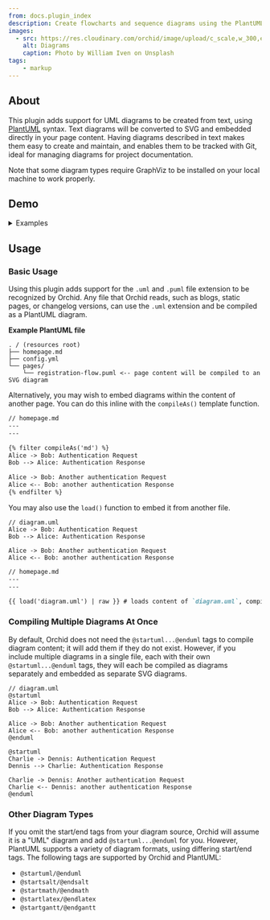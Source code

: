```yaml
---
from: docs.plugin_index
description: Create flowcharts and sequence diagrams using the PlantUML markup language.
images:
  - src: https://res.cloudinary.com/orchid/image/upload/c_scale,w_300,e_blur:150/v1524974867/plugins/diagrams.jpg
    alt: Diagrams
    caption: Photo by William Iven on Unsplash
tags:
    - markup
---
```


## About

This plugin adds support for UML diagrams to be created from text, using [PlantUML](http://plantuml.com) syntax. Text
diagrams will be converted to SVG and embedded directly in your page content. Having diagrams described in text makes 
them easy to create and maintain, and enables them to be tracked with Git, ideal for managing diagrams for 
project documentation.

Note that some diagram types require GraphViz to be installed on your local machine to work properly.

## Demo

<details>
<summary>Examples</summary>


{% filter compileAs('md') %}

The following examples are taken directly from the official [PlantUML docs](http://plantuml.com/)

### Sequence Diagram

[source](http://plantuml.com/sequence-diagram)

```text
Alice -> Bob: Authentication Request
Bob --> Alice: Authentication Response

Alice -> Bob: Another authentication Request
Alice <-- Bob: another authentication Response
```

{% filter compileAs('uml') %}
Alice -> Bob: Authentication Request
Bob --> Alice: Authentication Response

Alice -> Bob: Another authentication Request
Alice <-- Bob: another authentication Response
{% endfilter %}

### Class Description

[source](http://plantuml.com/class-diagram)

```text
class Dummy {
 -field1
 #field2
 ~method1()
 +method2()
}
```

{% filter compileAs('uml') %}
class Dummy {
 -field1
 #field2
 ~method1()
 +method2()
}
{% endfilter %}

### Activity Diagram

[source](http://plantuml.com/activity-diagram-beta)

```text
start
if (condition A) then (yes)
  :Text 1;
elseif (condition B) then (yes)
  :Text 2;
  stop
elseif (condition C) then (yes)
  :Text 3;
elseif (condition D) then (yes)
  :Text 4;
else (nothing)
  :Text else;
endif
stop
```

{% filter compileAs('uml') %}
start
if (condition A) then (yes)
  :Text 1;
elseif (condition B) then (yes)
  :Text 2;
  stop
elseif (condition C) then (yes)
  :Text 3;
elseif (condition D) then (yes)
  :Text 4;
else (nothing)
  :Text else;
endif
stop
{% endfilter %}

### State Diagram

[source](http://plantuml.com/state-diagram)

```text
scale 350 width
[*] --> NotShooting

state NotShooting {
  [*] --> Idle
  Idle --> Configuring : EvConfig
  Configuring --> Idle : EvConfig
}

state Configuring {
  [*] --> NewValueSelection
  NewValueSelection --> NewValuePreview : EvNewValue
  NewValuePreview --> NewValueSelection : EvNewValueRejected
  NewValuePreview --> NewValueSelection : EvNewValueSaved
  
  state NewValuePreview {
    State1 -> State2
  }  
}
```

{% filter compileAs('uml') %}
scale 350 width
[*] --> NotShooting

state NotShooting {
  [*] --> Idle
  Idle --> Configuring : EvConfig
  Configuring --> Idle : EvConfig
}

state Configuring {
  [*] --> NewValueSelection
  NewValueSelection --> NewValuePreview : EvNewValue
  NewValuePreview --> NewValueSelection : EvNewValueRejected
  NewValuePreview --> NewValueSelection : EvNewValueSaved

  state NewValuePreview {
    State1 -> State2
  } 
}
{% endfilter %}

### Timing Diagram

[source](http://plantuml.com/timing-diagram)

```text
robust "Web Browser" as WB
concise "Web User" as WU

WB is Initializing
WU is Absent

@WB
0 is idle
+200 is Processing
+100 is Waiting
WB@0 <-> @50 : {50 ms lag}

@WU
0 is Waiting
+500 is ok
@200 <-> @+150 : {150 ms}
```

{% filter compileAs('uml') %}
robust "Web Browser" as WB
concise "Web User" as WU

WB is Initializing
WU is Absent

@WB
0 is idle
+200 is Processing
+100 is Waiting
WB@0 <-> @50 : {50 ms lag}

@WU
0 is Waiting
+500 is ok
@200 <-> @+150 : {150 ms}
{% endfilter %}


{% endfilter %}

</details>

## Usage

### Basic Usage

Using this plugin adds support for the `.uml` and `.puml` file extension to be recognized by Orchid. Any file that 
Orchid reads, such as blogs, static pages, or changelog versions, can use the `.uml` extension and be compiled as a 
PlantUML diagram.

**Example PlantUML file**
```text
. / (resources root)
├── homepage.md
├── config.yml
└── pages/
    └── registration-flow.puml <-- page content will be compiled to an SVG diagram
```

Alternatively, you may wish to embed diagrams within the content of another page. You can do this inline with the 
`compileAs()` template function.

```markdown
// homepage.md
---
---

{% filter compileAs('md') %}
Alice -> Bob: Authentication Request
Bob --> Alice: Authentication Response

Alice -> Bob: Another authentication Request
Alice <-- Bob: another authentication Response
{% endfilter %}
```

You may also use the `load()` function to embed it from another file.

```puml
// diagram.uml
Alice -> Bob: Authentication Request
Bob --> Alice: Authentication Response

Alice -> Bob: Another authentication Request
Alice <-- Bob: another authentication Response
```

```markdown
// homepage.md
---
---

{{ load('diagram.uml') | raw }} # loads content of `diagram.uml`, compiles it as PlantUML, and embeds the result  
```

### Compiling Multiple Diagrams At Once

By default, Orchid does not need the `@startuml...@enduml` tags to compile diagram content; it will add them if they do
not exist. However, if you include multiple diagrams in a single file, each with their own `@startuml...@enduml` tags,
they will each be compiled as diagrams separately and embedded as separate SVG diagrams.

```puml
// diagram.uml
@startuml
Alice -> Bob: Authentication Request
Bob --> Alice: Authentication Response

Alice -> Bob: Another authentication Request
Alice <-- Bob: another authentication Response
@enduml

@startuml
Charlie -> Dennis: Authentication Request
Dennis --> Charlie: Authentication Response

Charlie -> Dennis: Another authentication Request
Charlie <-- Dennis: another authentication Response
@enduml
```

### Other Diagram Types

If you omit the start/end tags from your diagram source, Orchid will assume it is a "UML" diagram and add 
`@startuml...@enduml` for you. However, PlantUML supports a variety of diagram formats, using differing start/end tags.
The following tags are supported by Orchid and PlantUML:

- `@startuml/@enduml`
- `@startsalt/@endsalt`
- `@startmath/@endmath`
- `@startlatex/@endlatex`
- `@startgantt/@endgantt`
